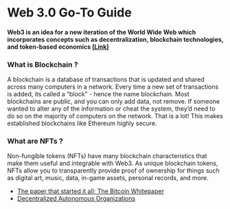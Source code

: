 # Web 3.0 Go-To Guide
#### Web3 is an idea for a new iteration of the World Wide Web which incorporates concepts such as decentralization, blockchain technologies, and token-based economics [(Link)](https://en.wikipedia.org/wiki/Web3)

### What is Blockchain ? 
A blockchain is a database of transactions that is updated and shared across many computers in a network. Every time a new set of transactions is added, its called a “block” - hence the name blockchain. Most blockchains are public, and you can only add data, not remove. If someone wanted to alter any of the information or cheat the system, they’d need to do so on the majority of computers on the network. That is a lot! This makes established blockchains like Ethereum highly secure.

### What are NFTs ? 
Non-fungible tokens (NFTs) have many blockchain characteristics that make them useful and integrable with Web3. As unique blockchain tokens, NFTs allow you to transparently provide proof of ownership for things such as digital art, music, data, in-game assets, personal records, and more.


- [The paper that started it all; The Bitcoin Whitepaper](https://bitcoin.org/bitcoin.pdf)
- [Decentralized Autonomous Organizations](https://ethereum.org/en/dao/)


